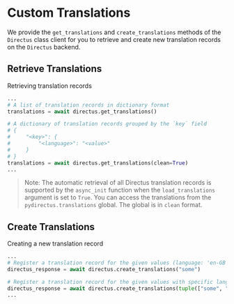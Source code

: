 # Custom Translations

We provide the `get_translations` and `create_translations` methods of the `Directus` class client 
for you to retrieve and create new translation records on the `Directus` backend.

## Retrieve Translations

Retrieving translation records

```python
...
# A list of translation records in dictionary format
translations = await directus.get_translations()

# A dictionary of translation records grouped by the `key` field
# {
#     "<key>": {
#         "<language>": "<value>"
#     }
# }
translations = await directus.get_translations(clean=True)
...
```

> Note: The automatic retrieval of all Directus translation records is supported by the `async_init` function 
> when the `load_translations` argument is set to `True`. 
> You can access the translations from the `pydirectus.translations` global. The global is in `clean` format.

## Create Translations

Creating a new translation record

```python
...
# Register a translation record for the given values (language: 'en-GB')
directus_response = await directus.create_translations("some")

# Register a translation record for the given values with specific language
directus_response = await directus.create_translations(tuple(["some", "el-GR"]))
...
```
